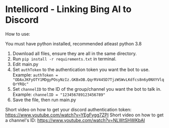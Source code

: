 # Intellicord - Linking Bing AI to Discord

How to use:

You must have python installed, recommended atleast python 3.8
1. Download all files, ensure they are all in the same directory.
2. Run ```pip install -r requirements.txt``` in terminal.
3. Edit main.py
4. Set ```authToken``` to the authentication token you want the bot to use. Example: ```authToken = "ODAxJKFyOTY1MDgyPOsyNzIz.GKBxOB.QqrRV445D7TjzWSWvLKdfcs8n6y0NXYVlqQrYRQc"```
5. Set ```channelID``` to the ID of the group/channel you want the bot to talk in. Example: ```channelID = "123456789123456789"```
6. Save the file, then run main.py

Short video on how to get your discord authentication token: https://www.youtube.com/watch?v=YEgFvgg7ZPI
Short video on how to get a channel's ID: https://www.youtube.com/watch?v=NLWtSHWKbAI
